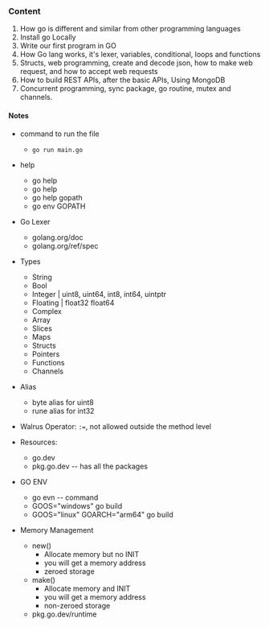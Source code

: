 ### Content

1. How go is different and similar from other programming languages
2. Install go Locally
3. Write our first program in GO
4. How Go lang works, it's lexer, variables, conditional, loops and functions
5. Structs, web programming, create and decode json, how to make web request, and how to accept web requests
6. How to build REST APIs, after the basic APIs, Using MongoDB
7. Concurrent programming, sync package, go routine, mutex and channels.

#### Notes
- command to run the file
  - `go run main.go`
- help
  - go help
  - go help <topic>
  - go help gopath
  - go env GOPATH

- Go Lexer
  - golang.org/doc
  - golang.org/ref/spec

- Types
  - String
  - Bool
  - Integer    | uint8, uint64, int8, int64, uintptr
  - Floating   | float32 float64
  - Complex
  - Array
  - Slices
  - Maps
  - Structs
  - Pointers
  - Functions
  - Channels

- Alias
  - byte alias for uint8
  - rune alias for int32

- Walrus Operator: `:=`, not allowed outside the method level

- Resources:
  - go.dev
  - pkg.go.dev -- has all the packages

- GO ENV
  - go evn -- command
  - GOOS="windows" go build
  - GOOS="linux" GOARCH="arm64" go build

- Memory Management
  - new()
    - Allocate memory but no INIT
    - you will get a memory address
    - zeroed storage
  - make()
    - Allocate memory and INIT
    - you will get a memory address
    - non-zeroed storage
  - pkg.go.dev/runtime